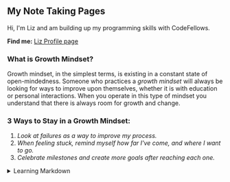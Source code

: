 ## My Note Taking Pages
Hi, I'm Liz and am building up my programming skills with CodeFellows.

**Find me:** [Liz Profile 
page](https://github.com/elizabethpurtell)

### What is Growth Mindset?
Growth mindset, in the simplest terms, is existing in a constant state of open-mindedness. Someone who practices a *growth mindset* will always be looking for ways to improve upon themselves, whether it is with education or personal interactions. When you operate in this type of mindset you understand that there is always room for growth and change.

### 3 Ways to Stay in a Growth Mindset:

1. *Look at failures as a way to improve my process.*
2. *When feeling stuck, remind myself how far I've come, and where I want to go.*
3. *Celebrate milestones and create more goals after reaching each one.*



<details>

<summary>Learning Markdown</summary>

# Learning Markdown

## Reflection & Discussion Notes

### What is Markdown?

*Markdown is a simple text editing language that allows you to format text within plain text editing programs.* 

#### Why do we use Markdown? 

*Markdown is easily readable as it stands unlike other text editing languages that use complex formulas and codes.*

#### What symbol will create a heading in Markdown? 

*The # (hashtag symbol) will create a heading style ranging from 1-6 #’s used.*

- **How many do you need to create the largest heading?** 1#

- **How many do you need to create the smallest heading?** 6#

#### When making text bold or italicized for emphasis, it is best practice to use which symbol? 

*Use the* * *symbol on either side of the text for Mac users, and "_" on either side of the text for Windows/Linux users.*

#### How do you create a link with Markdown? 

*Wrap the link text in brackets [ ] and the URL in parentheses ( ). Another option is using cmd + K with the text selected, then pasting the URL from your clipboard.*

#### What are the three symbols you can use to create an unordered (bulleted) list with Markdown? 

You can use any of these 3 symbols: -, *, +.

</details>
